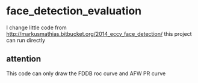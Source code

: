 # face_detection_evaluation
I change little code from  http://markusmathias.bitbucket.org/2014_eccv_face_detection/
this project can run directly
## attention 
This code can only draw the FDDB roc curve  and AFW PR curve
